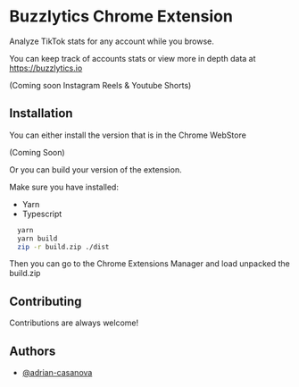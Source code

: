 
# Buzzlytics Chrome Extension

Analyze TikTok stats for any account while you browse. 

You can keep track of accounts stats or view more in depth data at https://buzzlytics.io

(Coming soon Instagram Reels & Youtube Shorts)



## Installation

You can either install the version that is in the Chrome WebStore 

(Coming Soon)

Or you can build your version of the extension.

Make sure you have installed:
- Yarn
- Typescript


```bash
  yarn
  yarn build
  zip -r build.zip ./dist
```

Then you can go to the Chrome Extensions Manager and load unpacked the build.zip
    
## Contributing

Contributions are always welcome!

## Authors

- [@adrian-casanova](https://www.github.com/adrian-casanova)





